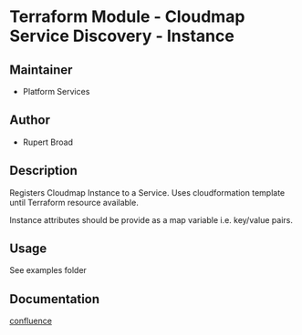 # Terraform Module - Cloudmap Service Discovery - Instance

## Maintainer

* Platform Services

## Author

* Rupert Broad

## Description

Registers Cloudmap Instance to a Service. Uses cloudformation template until Terraform resource available.

Instance attributes should be provide as a map variable i.e. key/value pairs.

## Usage

See examples folder

## Documentation

[confluence](https://ohpendev.atlassian.net/wiki/spaces/CCE/pages/2062320795/Terraform+Modules)

<!--- BEGIN_TF_DOCS --->
<!--- END_TF_DOCS --->